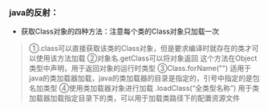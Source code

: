 ### java的反射：

- 获取Class对象的四种方法：注意每个类的Class对象只加载一次
> ①.class可以直接获取该类的Class对象，但是要求编译时就存在的类才可以使用该方法加载
> ②对象名.getClass可以将对象返回
> 这个方法在Object类型中声明，用于返回对象的运行时类型
> ③Class.forName("")
> 适用于java的类加载器加载，java的类加载器的目录是指定的，引号中指定的是包名加类型
> ④使用类加载器对象进行加载 .loadClass(“全类型名称”)
> 用于类加载器加载指定目录下的类，可以用于加载类路径下的配置资源文件